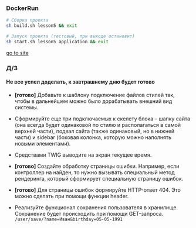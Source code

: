 ### DockerRun

```sh
# Сборка проекта
sh build.sh lesson5 && exit
```

```bash
# Запуск проекта (тестовый, при выходе остановит)
sh start.sh lesson5 application && exit
```

[go to site](http://mysite.local:81)

### Д/З
#### Не все успел доделать, к завтрашнему дню будет готово

- **[готово]** Добавьте к шаблону подключение файлов стилей так, чтобы в дальнейшем можно было дорабатывать внешний вид системы.

- Сформируйте еще три подключаемых к скелету блока – шапку сайта (она всегда будет одинаковой по стилю и располагаться в самой верхней части), подвал сайта (также одинаковый, но в нижней части) и sidebar (боковая колонка, которую можно наполнять новыми элементами).

- Средствами TWIG выводите на экран текущее время.

- **[готово]** Создайте обработку страницы ошибки. Например, если контроллер на найден, то нужно вызывать специальный метод рендеринга, который сформирует специальную страницу ошибок.

- **[готово]** Для страницы ошибок формируйте HTTP-ответ 404. Это можно сделать при помощи функции header.

- Реализуйте функционал сохранения пользователя в хранилище. Сохранение будет происходить при помощи GET-запроса. `/user/save/?name=Иван&birthday=05-05-1991`
